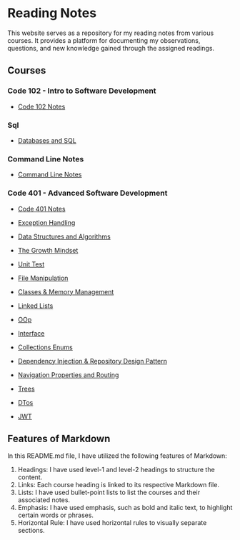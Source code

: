 # Reading Notes

This website serves as a repository for my reading notes from various courses. It provides a platform for documenting my observations, questions, and new knowledge gained through the assigned readings.

## Courses

### Code 102 - Intro to Software Development

- [Code 102 Notes](code-102.md)
  
### Sql

- [Databases and SQL](databases-and-SQL.md)

### Command Line Notes

- [Command Line Notes](command_line_notes.md)

### Code 401 - Advanced Software Development
- [Code 401 Notes](code-401.md)
- [Exception Handling](Exception%20Handling.md)
- [Data Structures and Algorithms](Data%20Structures%20and%20Algorithms.md)
- [The Growth Mindset](The%20Growth%20Mindset.md)
- [Unit Test](Unit%20Test.md)
- [File Manipulation](File%20Manipulation.md)
- [Classes & Memory Management](Classes%20&%20Memory%20Management.md)
- [Linked Lists](Linked%20Lists.md)
- [OOp](OOP.md)
- [Interface](Interfaces.md)
- [Collections Enums](Collections&Enums.md)
- [Dependency Injection & Repository Design Pattern](Dependency%20Injection%20&%20Repository%20Design%20Pattern.md)

- [Navigation Properties and Routing](Navigation%20Properties%20and%20Routing.md)
- [Trees](Trees.md)
- [DTos](DTos.md)
- [JWT](JWT.md)

## Features of Markdown

In this README.md file, I have utilized the following features of Markdown:

1. Headings: I have used level-1 and level-2 headings to structure the content.
2. Links: Each course heading is linked to its respective Markdown file.
3. Lists: I have used bullet-point lists to list the courses and their associated notes.
4. Emphasis: I have used emphasis, such as bold and italic text, to highlight certain words or phrases.
5. Horizontal Rule: I have used horizontal rules to visually separate sections.



